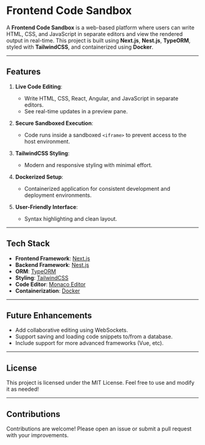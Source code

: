
# Frontend Code Sandbox

A **Frontend Code Sandbox** is a web-based platform where users can write HTML, CSS, and JavaScript in separate editors and view the rendered output in real-time. This project is built using **Next.js**, **Nest.js**, **TypeORM**, styled with **TailwindCSS**, and containerized using **Docker**.

---

## Features

1. **Live Code Editing**:
   - Write HTML, CSS, React, Angular, and JavaScript in separate editors.
   - See real-time updates in a preview pane.

2. **Secure Sandboxed Execution**:
   - Code runs inside a sandboxed `<iframe>` to prevent access to the host environment.

3. **TailwindCSS Styling**:
   - Modern and responsive styling with minimal effort.

4. **Dockerized Setup**:
   - Containerized application for consistent development and deployment environments.

5. **User-Friendly Interface**:
   - Syntax highlighting and clean layout.

---

## Tech Stack

- **Frontend Framework**: [Next.js](https://nextjs.org/)
- **Backend Framework**: [Nest.js](https://nestjs.com/)
- **ORM**: [TypeORM](https://typeorm.io/)
- **Styling**: [TailwindCSS](https://tailwindcss.com/)
- **Code Editor**: [Monaco Editor](https://microsoft.github.io/monaco-editor/)
- **Containerization**: [Docker](https://www.docker.com/)

---

## Future Enhancements

- Add collaborative editing using WebSockets.
- Support saving and loading code snippets to/from a database.
- Include support for more advanced frameworks (Vue, etc).

---

## License

This project is licensed under the MIT License. Feel free to use and modify it as needed!

---

## Contributions

Contributions are welcome! Please open an issue or submit a pull request with your improvements.
